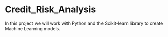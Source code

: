 # Credit_Risk_Analysis
In this project we will work with Python and the Scikit-learn library to create Machine Learning models.

